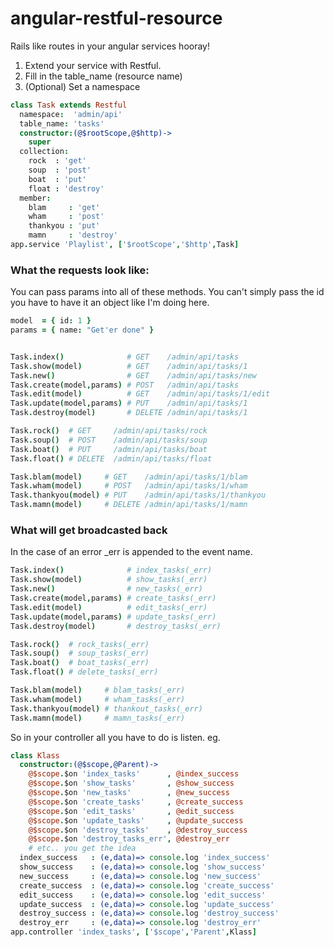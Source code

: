 angular-restful-resource
========================
 
Rails like routes in your angular services hooray!

1. Extend your service with Restful.
2. Fill in the table_name (resource name)
3. (Optional) Set a namespace

`````coffeescript
class Task extends Restful
  namespace:  'admin/api'
  table_name: 'tasks'
  constructor:(@$rootScope,@$http)->
    super
  collection:
    rock  : 'get' 
    soup  : 'post'
    boat  : 'put'
    float : 'destroy'
  member:
    blam     : 'get'
    wham     : 'post'
    thankyou : 'put'
    mamn     : 'destroy'
app.service 'Playlist', ['$rootScope','$http',Task]
`````

### What the requests look like:

You can pass params into all of these methods.
You can't simply pass the id you have to have
it an object like I'm doing here.

`````coffeescript
model  = { id: 1 }
params = { name: "Get'er done" }


Task.index()              # GET    /admin/api/tasks     
Task.show(model)          # GET    /admin/api/tasks/1
Task.new()                # GET    /admin/api/tasks/new
Task.create(model,params) # POST   /admin/api/tasks
Task.edit(model)          # GET    /admin/api/tasks/1/edit
Task.update(model,params) # PUT    /admin/api/tasks/1
Task.destroy(model)       # DELETE /admin/api/tasks/1

Task.rock()  # GET     /admin/api/tasks/rock
Task.soup()  # POST    /admin/api/tasks/soup
Task.boat()  # PUT     /admin/api/tasks/boat
Task.float() # DELETE  /admin/api/tasks/float

Task.blam(model)     # GET    /admin/api/tasks/1/blam
Task.wham(model)     # POST   /admin/api/tasks/1/wham
Task.thankyou(model) # PUT    /admin/api/tasks/1/thankyou
Task.mamn(model)     # DELETE /admin/api/tasks/1/mamn
`````

### What will get broadcasted back

In the case of an error _err is appended to the event name.


`````coffeescript
Task.index()              # index_tasks(_err)
Task.show(model)          # show_tasks(_err)
Task.new()                # new_tasks(_err)
Task.create(model,params) # create_tasks(_err)
Task.edit(model)          # edit_tasks(_err)
Task.update(model,params) # update_tasks(_err)
Task.destroy(model)       # destroy_tasks(_err)

Task.rock()  # rock_tasks(_err)
Task.soup()  # soup_tasks(_err)
Task.boat()  # boat_tasks(_err)
Task.float() # delete_tasks(_err)

Task.blam(model)     # blam_tasks(_err)
Task.wham(model)     # wham_tasks(_err)
Task.thankyou(model) # thankout_tasks(_err)
Task.mamn(model)     # mamn_tasks(_err)
`````

So in your controller all you have to do is listen.
eg.

`````coffeescript
class Klass
  constructor:(@$scope,@Parent)->
    @$scope.$on 'index_tasks'      , @index_success
    @$scope.$on 'show_tasks'       , @show_success
    @$scope.$on 'new_tasks'        , @new_success
    @$scope.$on 'create_tasks'     , @create_success
    @$scope.$on 'edit_tasks'       , @edit_success
    @$scope.$on 'update_tasks'     , @update_success
    @$scope.$on 'destroy_tasks'    , @destroy_success
    @$scope.$on 'destroy_tasks_err', @destroy_err
    # etc.. you get the idea
  index_success   : (e,data)=> console.log 'index_success'
  show_success    : (e,data)=> console.log 'show_success'
  new_success     : (e,data)=> console.log 'new_success'
  create_success  : (e,data)=> console.log 'create_success'
  edit_success    : (e,data)=> console.log 'edit_success'
  update_success  : (e,data)=> console.log 'update_success'
  destroy_success : (e,data)=> console.log 'destroy_success'
  destroy_err     : (e,data)=> console.log 'destroy_err'
app.controller 'index_tasks', ['$scope','Parent',Klass]
`````
